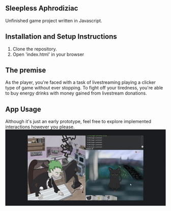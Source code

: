 ## Sleepless Aphrodiziac

Unfinished game project written in Javascript.

## Installation and Setup Instructions

1. Clone the repository.
2. Open 'index.html' in your browser

## The premise
As the player, you're faced with a task of livestreaming playing a clicker type of game without ever stopping. To fight off your tiredness, you're able to buy energy drinks with money gained from livestream donations. 

## App Usage

Although it's just an early prototype, feel free to explore implemented interactions however you please.
![learned](https://github.com/gastronleroux/Sleepless-Aphrodiziac/blob/master/appusage/1.gif)
